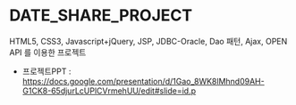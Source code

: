 # DATE_SHARE_PROJECT
HTML5, CSS3, Javascript+jQuery, JSP, JDBC-Oracle, Dao 패턴, Ajax, OPEN API 를 이용한 프로젝트



- 프로젝트PPT : https://docs.google.com/presentation/d/1Gao_8WK8lMhnd09AH-G1CK8-65djurLcUPlCVrmehUU/edit#slide=id.p
